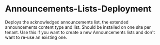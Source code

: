 # Announcements-Lists-Deployment
Deploys the acknowledged announcements list, the extended announcements content type and list. Should be installed on one site per tenant. Use this if you want to create a new Announcements lists and don't want to re-use  an existing one.
